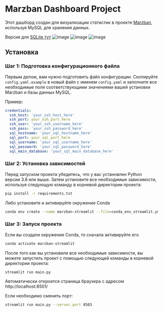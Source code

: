 # Marzban Dashboard Project

Этот дашборд создан для визуализации статистик в проекте [Marzban](https://github.com/Gozargah/Marzban), используя MySQL для хранения данных.

Версия для [SQLite тут](https://github.com/lifeindarkside/marzban_sqlite_streamlit)
![image](https://github.com/lifeindarkside/marzban_mysql_streamlit/assets/66727826/9fcc5f15-90ce-4292-894d-eaa01afd14da)
![image](https://github.com/lifeindarkside/marzban_mysql_streamlit/assets/66727826/8fcd7d19-1a5f-408d-8f83-7d5afc5da219)
![image](https://github.com/lifeindarkside/marzban_mysql_streamlit/assets/66727826/f55a79ec-2889-4897-8500-540a44c09b7b)


## Установка

### Шаг 1: Подготовка конфигурационного файла

Первым делом, вам нужно подготовить файл конфигурации. Скопируйте `config.yaml.example` в новый файл с именем `config.yaml` и заполните все необходимые поля соответствующими значениями вашей установки Marzban и базы данных MySQL.

Пример:

```yaml
credentials:
  ssh_host: 'your_ssh_host_here'
  ssh_port: your_ssh_port_here
  ssh_user: 'your_ssh_username_here'
  ssh_pass: 'your_ssh_password_here'
  sql_hostname: 'your_sql_hostname_here'
  sql_port: your_sql_port_here
  sql_username: 'your_sql_username_here'
  sql_password: 'your_sql_password_here'
  sql_main_database: 'your_sql_main_database_here'
```
### Шаг 2: Установка зависимостей

Перед запуском проекта убедитесь, что у вас установлен Python версии 3.8 или выше. Затем установите все необходимые зависимости, используя следующую команду в корневой директории проекта:

```sh
pip install -r requirements.txt
```

Либо установите и активируйте окружение Conda
```sh
conda env create --name marzban-streamlit --file=conda_env_streamlit.yml
```
### Шаг 3: Запуск проекта
Если вы создали окружение Conda, то сначала активируйте его
```sh
conda activate marzban-streamlit
```

После того как вы установили все необходимые зависимости, вы можете запустить проект с помощью следующей команды в корневой директории проекта:

```sh
streamlit run main.py
```
Автоматически откроется страница браузера с адресом http://localhost:8501/

Если необходимо сменить порт:
```sh
streamlit run main.py --server.port 8503
```




